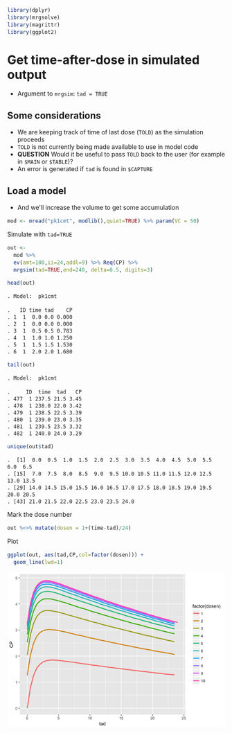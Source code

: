 ``` r
library(dplyr)
library(mrgsolve)
library(magrittr)
library(ggplot2)
```

Get time-after-dose in simulated output
=======================================

-   Argument to `mrgsim`: `tad = TRUE`

Some considerations
-------------------

-   We are keeping track of time of last dose (`TOLD`) as the simulation proceeds
-   `TOLD` is not currently being made available to use in model code
-   **QUESTION** Would it be useful to pass `TOLD` back to the user (for example in `$MAIN` or `$TABLE`)?
-   An error is generated if `tad` is found in `$CAPTURE`

Load a model
------------

-   And we'll increase the volume to get some accumulation

``` r
mod <- mread("pk1cmt", modlib(),quiet=TRUE) %>% param(VC = 50)
```

Simulate with `tad=TRUE`

``` r
out <- 
  mod %>% 
  ev(amt=100,ii=24,addl=9) %>% Req(CP) %>%
  mrgsim(tad=TRUE,end=240, delta=0.5, digits=3) 
```

``` r
head(out)
```

    . Model:  pk1cmt

    .   ID time tad    CP
    . 1  1  0.0 0.0 0.000
    . 2  1  0.0 0.0 0.000
    . 3  1  0.5 0.5 0.783
    . 4  1  1.0 1.0 1.250
    . 5  1  1.5 1.5 1.530
    . 6  1  2.0 2.0 1.680

``` r
tail(out)
```

    . Model:  pk1cmt

    .     ID  time  tad   CP
    . 477  1 237.5 21.5 3.45
    . 478  1 238.0 22.0 3.42
    . 479  1 238.5 22.5 3.39
    . 480  1 239.0 23.0 3.35
    . 481  1 239.5 23.5 3.32
    . 482  1 240.0 24.0 3.29

``` r
unique(out$tad)
```

    .  [1]  0.0  0.5  1.0  1.5  2.0  2.5  3.0  3.5  4.0  4.5  5.0  5.5  6.0  6.5
    . [15]  7.0  7.5  8.0  8.5  9.0  9.5 10.0 10.5 11.0 11.5 12.0 12.5 13.0 13.5
    . [29] 14.0 14.5 15.0 15.5 16.0 16.5 17.0 17.5 18.0 18.5 19.0 19.5 20.0 20.5
    . [43] 21.0 21.5 22.0 22.5 23.0 23.5 24.0

Mark the dose number

``` r
out %<>% mutate(dosen = 1+(time-tad)/24)
```

Plot

``` r
ggplot(out, aes(tad,CP,col=factor(dosen))) + 
  geom_line(lwd=1)
```

![](img/auto_tad-unnamed-chunk-9-1.png)

